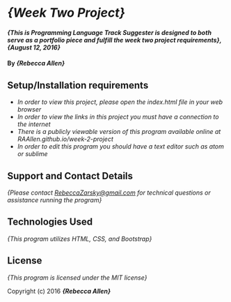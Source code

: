 # _{Week Two Project}_

#### _{This is Programming Language Track Suggester is designed to both serve as a portfolio piece and fulfill the week two project requirements}, {August 12, 2016}_

#### By _**{Rebecca Allen}**_

## Setup/Installation requirements

* _In order to view this project, please open the index.html file in your web browser_
* _In order to view the links in this project you must have a connection to the internet_
* _There is a publicly viewable version of this program available online at RAAllen.github.io/week-2-project_ 
* _In order to edit this program you should have a text editor such as atom or sublime_

## Support and Contact Details

_{Please contact RebeccaZarsky@gmail.com for technical questions or assistance running the program}_

## Technologies Used

_{This program utilizes HTML, CSS, and Bootstrap}_

## License

*{This program is licensed under the MIT license}*

Copyright (c) 2016 **_{Rebecca Allen}_**
